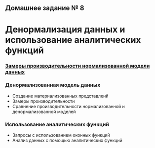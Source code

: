 ## Домашнее задание № 8 ##
# Денормализация данных и использование аналитических функций #

### [Замеры производительности нормализованной модели данных](normalized_timing.md) ###
   
### Денормализованная модель данных ###
* Создание материализованных представленй
* Замеры производительности
* Сравнение производительности нормализованной и денормализованной моделей
   
### Использование аналитических функций ###
* Запросы с использованием оконных функций
* Анализ данных с помощью аналитических функций

